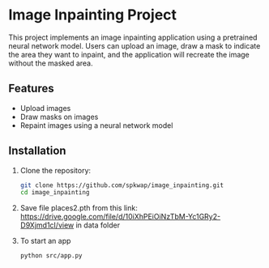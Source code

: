 # Image Inpainting Project

This project implements an image inpainting application using a pretrained neural network model. Users can upload an image, draw a mask to indicate the area they want to inpaint, and the application will recreate the image without the masked area.

## Features

- Upload images
- Draw masks on images
- Repaint images using a neural network model

## Installation

1. Clone the repository:
   ```bash
   git clone https://github.com/spkwap/image_inpainting.git
   cd image_inpainting

2. Save file places2.pth from this link: https://drive.google.com/file/d/10iXhPEiOiNzTbM-Yc1GRy2-D9Xjmd1cI/view in data folder

3. To start an app
   ```bash
   python src/app.py
